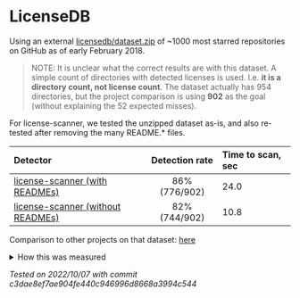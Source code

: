 # LicenseDB

Using an external [licensedb/dataset.zip](https://github.com/go-enry/go-license-detector/tree/master/licensedb/dataset.zip) of ~1000 most starred repositories on GitHub as of early February 2018.

> NOTE: It is unclear what the correct results are with this dataset. A simple count of directories with detected licenses is used. I.e. **it is a directory count, not license count**. The dataset actually has 954 directories, but the project comparison is using **902** as the goal (without explaining the 52 expected misses).

For license-scanner, we tested the unzipped dataset as-is, and also re-tested after removing the many README.* files.

| Detector                                                                            | Detection rate | Time to scan, sec |
|:------------------------------------------------------------------------------------|:--------------:|:------------------|
| [license-scanner (with READMEs)](https://github.com/go-enry/go-license-detector)    | 86%  (776/902) | 24.0              |
| [license-scanner (without READMEs)](https://github.com/go-enry/go-license-detector) | 82%  (744/902) | 10.8              |


Comparison to other projects on that dataset: [here](https://github.com/go-enry/go-license-detector#quality)

<details><summary>How this was measured</summary>
<pre><code>
time license-scanner -q --dir ~/Downloads/dataset | grep "FOUND LICENSE MATCHES:" |  sed 's#/[^/]*$#/#'  | sort -u  | wc -l
time license-scanner -q --dir ~/Downloads/dataset_no_readmes | grep "FOUND LICENSE MATCHES:" |  sed 's#/[^/]*$#/#'  | sort -u  | wc -l
</code></pre>
</details>

*Tested on 2022/10/07 with commit c3dae8ef7ae904fe440c946996d8668a3994c544*
